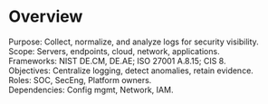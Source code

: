 # Overview
Purpose: Collect, normalize, and analyze logs for security visibility.  
Scope: Servers, endpoints, cloud, network, applications.  
Frameworks: NIST DE.CM, DE.AE; ISO 27001 A.8.15; CIS 8.  
Objectives: Centralize logging, detect anomalies, retain evidence.  
Roles: SOC, SecEng, Platform owners.  
Dependencies: Config mgmt, Network, IAM.
